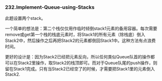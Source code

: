 ### 232.Implement-Queue-using-Stacks

此题设置两个stack。

一个简单的想法是：第二个栈仅仅用作临时倾倒stack1元素的备用容器。每次需要remove或get第一个栈的栈底元素时，将Stack1的所有元素（除栈底）倒入Stack2中，然后操作之后再把Stack2的元素都倒回Stack1中。这种方法有点浪费时间。

更好的设计是：因为Stack2已经把元素反向，所以任何类似Queue队首的操作都可以在Stack2里操作，取Stack2的栈顶即可。而对于Queue队尾的push操作，则留在Stack1完成。只有当Stack2已经空了的时候，才需要把Stack1里的元素倒入Stack2.
